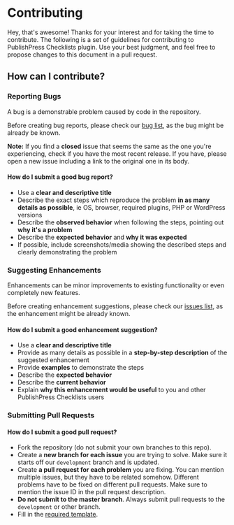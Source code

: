 # Contributing
Hey, that's awesome! Thanks for your interest and for taking the time to contribute.
The following is a set of guidelines for contributing to PublishPress Checklists plugin. Use your best judgment, and feel free to propose changes to this document in a pull request.

## How can I contribute?

### Reporting Bugs

A bug is a demonstrable problem caused by code in the repository.

Before creating bug reports, please check our [bug list](https://github.com/publishpress/PublishPress-Checklists/issues?utf8=✓&q=is%3Aissue+is%3Aopen+), as the bug might be already be known.

**Note:** If you find a **closed** issue that seems the same as the one you're experiencing, check if you have the most recent release. If you have, please open a new issue including a link to the original one in its body.

#### How do I submit a good bug report?

- Use a **clear and descriptive title**
- Describe the exact steps which reproduce the problem **in as many details as possible**, ie OS, browser, required plugins, PHP or WordPress versions
- Describe the **observed behavior** when following the steps, pointing out **why it's a problem**
- Describe the **expected behavior** and **why it was expected**
- If possible, include screenshots/media showing the described steps and clearly demonstrating the problem

### Suggesting Enhancements

Enhancements can be minor improvements to existing functionality or even completely new features.

Before creating enhancement suggestions, please check our [issues list](https://github.com/publishpress/PublishPress-Checklists/issues), as the enhancement might be already known.

#### How do I submit a good enhancement suggestion?

- Use a **clear and descriptive title**
- Provide as many details as possible in a **step-by-step description** of the suggested enhancement
- Provide **examples** to demonstrate the steps
- Describe the **expected behavior**
- Describe the **current behavior**
- Explain **why this enhancement would be useful** to you and other PublishPress Checklists users

### Submitting Pull Requests

#### How do I submit a good pull request?

- Fork the repository (do not submit your own branches to this repo).
- Create a **new branch for each issue** you are trying to solve. Make sure it starts off our `development` branch and is updated.
- Create **a pull request for each problem** you are fixing. You can mention multiple issues, but they have to be related somehow. Different problems have to be fixed on different pull requests. Make sure to mention the issue ID in the pull request description.
- **Do not submit to the master branch**. Always submit pull requests to the `development` or other branch.
- Fill in the [required template](https://github.com/publishpress/PublishPress-checklists/blob/development/.github/PULL_REQUEST_TEMPLATE.md).
